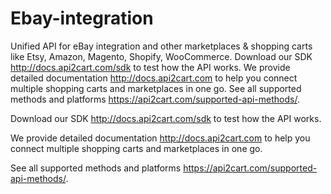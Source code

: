# Ebay-integration
Unified API for eBay integration and other marketplaces &amp; shopping carts like Etsy, Amazon, Magento, Shopify, WooCommerce.   Download our SDK http://docs.api2cart.com/sdk to test how the API works.   We provide detailed documentation http://docs.api2cart.com to help you connect multiple shopping carts and marketplaces in one go.   See all supported methods and platforms https://api2cart.com/supported-api-methods/. 

Download our SDK http://docs.api2cart.com/sdk to test how the API works. 

We provide detailed documentation http://docs.api2cart.com to help you connect multiple shopping carts and
marketplaces in one go. 

See all supported methods and platforms https://api2cart.com/supported-api-methods/. 

